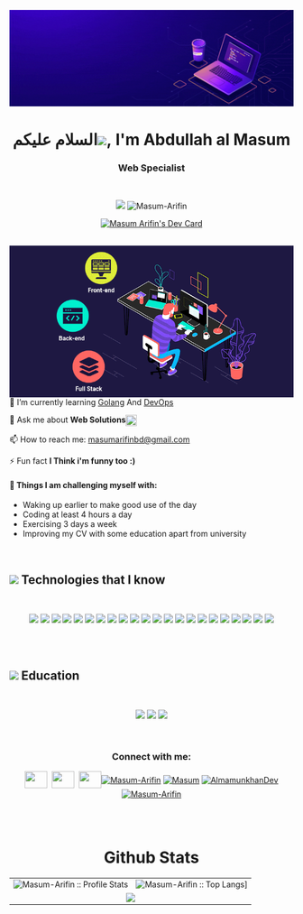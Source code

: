 
![MasterHead](https://raw.githubusercontent.com/Masum-Arifin/Masum-Arifin/main/masum.gif)
<!-- ![MasterHead](https://raw.githubusercontent.com/Masum-Arifin/Masum-Arifin/main/full-stack-development.gif) -->


<h1 align="center">السلام عليكم<a><img src="https://media.giphy.com/media/hvRJCLFzcasrR4ia7z/giphy.gif" width="25"></a>, I'm Abdullah al Masum </h1>

<h3 align="center">Web Specialist</h3>
<br />
<p align="center"><img src="https://img.shields.io/github/followers/Masum-Arifin?label=Follow&style=social"/>
<img src="https://komarev.com/ghpvc/?username=Masum-Arifin&label=Profile%20views&color=0e75b6&style=flat" alt="Masum-Arifin" /></p>


<!-- <p>[![Github]()](https://github.com/Masum-Arifin)&nbsp;![Profile views](https://gpvc.arturio.dev/Masum-Arifin)</p> -->

<p align="center"><a href="https://app.daily.dev/Masum"><img src="https://api.daily.dev/devcards/af4e49452b1c49ff9bf84f65ff812206.png?r=j1n" width="400" alt="Masum Arifin's Dev Card"/></a></p>

<br/>
<img align="right" width="550" src="https://raw.githubusercontent.com/Masum-Arifin/Masum-Arifin/main/full-stack-development.gif" alt="Masum Arifin" />

🌱 I’m currently learning [Golang](https://golang.org/) And [DevOps](https://www.google.com/search?q=DevOps)

💬 Ask me about **Web Solutions**<a href="https://stackoverflow.com/users/15274012/al-mamun-khan" target="_blank" rel="noopener" ><img align="center" src="https://cdn.iconscout.com/icon/free/png-256/stackoverflow-2-432547.png" height="20" width="20"/></a>

📫 How to reach me: masumarifinbd@gmail.com

⚡ Fun fact **I Think i'm funny too :)**
<br/>

#### :muscle: Things I am challenging myself with:

- Waking up earlier to make good use of the day
- Coding at least 4 hours a day
- Exercising 3 days a week
- Improving my CV with some education apart from university

<br />

<h2><img src = "https://media2.giphy.com/media/QssGEmpkyEOhBCb7e1/giphy.gif?cid=ecf05e47a0n3gi1bfqntqmob8g9aid1oyj2wr3ds3mg700bl&rid=giphy.gif" width='50'/>&nbsp;Technologies that I know</h2>

<br>
<p align="center">
<img src="https://img.shields.io/badge/HTML5-E34F26?style=for-the-badge&logo=html5&logoColor=white" height="25"/> <img src="https://img.shields.io/badge/CSS3-1572B6?style=for-the-badge&logo=css3&logoColor=white" height="25"/> <img src="https://img.shields.io/badge/javascript-F7DF1E.svg?&style=for-the-badge&logo=javascript&logoColor=white" height="25"/> <img src="https://img.shields.io/badge/React-20232A?style=for-the-badge&logo=react&logoColor=61DAFB" height="25"/> <img src="https://img.shields.io/badge/React_Router-CA4245?style=for-the-badge&logo=react-router&logoColor=white" height="25"/> <img src=" 	https://img.shields.io/badge/Sass-CC6699?style=for-the-badge&logo=sass&logoColor=white" height="25"/> <img src="https://img.shields.io/badge/Material--UI-0081CB?style=for-the-badge&logo=material-ui&logoColor=white" height="25"/> <img src="https://img.shields.io/badge/Bootstrap-563D7C?style=for-the-badge&logo=bootstrap&logoColor=white" height="25"/> <img src="https://img.shields.io/badge/Tailwind_CSS-38B2AC?style=for-the-badge&logo=tailwind-css&logoColor=white" height="25"/> <img src="https://img.shields.io/badge/Netlify-00C7B7?style=for-the-badge&logo=netlify&logoColor=white" height="25"/> <img src="https://img.shields.io/badge/Heroku-430098?style=for-the-badge&logo=heroku&logoColor=white" height="25"/> <img src="https://img.shields.io/badge/firebase-FFCA28.svg?&style=for-the-badge&logo=firebase&logoColor=white" height="25"/> <img src="https://img.shields.io/badge/Node.js-43853D?style=for-the-badge&logo=node.js&logoColor=white" height="25"/> <img src="https://img.shields.io/badge/TypeScript-007ACC?style=for-the-badge&logo=typescript&logoColor=white"/>
<img src="https://img.shields.io/badge/Redux-593D88?style=for-the-badge&logo=redux&logoColor=white"/>
<img src="https://img.shields.io/badge/Express.js-000000?style=for-the-badge&logo=express&logoColor=white"/>
<img src="https://img.shields.io/badge/Font_Awesome-339AF0?style=for-the-badge&logo=fontawesome&logoColor=white"/>
<img src="https://img.shields.io/badge/JWT-000000?style=for-the-badge&logo=JSON%20web%20tokens&logoColor=white"/>
<img src="https://img.shields.io/badge/Sass-CC6699?style=for-the-badge&logo=sass&logoColor=white"/>
<img src="https://img.shields.io/badge/-MongoDB-4DB33D?style=flat&logo=mongodb&logoColor=FFFFFF" height="25"/>
<img src="https://img.shields.io/badge/GIT-E44C30?style=for-the-badge&logo=git&logoColor=white"/>
<img src="https://img.shields.io/badge/GitHub-100000?style=for-the-badge&logo=github&logoColor=white"/>
</p>
<br/>

<br/>
<h2><img src = "https://media2.giphy.com/media/QssGEmpkyEOhBCb7e1/giphy.gif?cid=ecf05e47a0n3gi1bfqntqmob8g9aid1oyj2wr3ds3mg700bl&rid=giphy.gif" width='50'/>&nbsp;Education</h2>
<br/>
<p align="center">
<img src="https://img.shields.io/badge/Codecademy-FFF0E5?style=for-the-badge&logo=codecademy&logoColor=303347"/> <img src="https://img.shields.io/badge/Duolingo-58CC02?style=for-the-badge&logo=Duolingo&logoColor=white"/> <img src="https://img.shields.io/badge/coding%20ninjas-DD6620?style=for-the-badge&logo=codingninjas&logoColor=white"/>
   </p>
<br/>


<h3 align="center">Connect with me:</h3>
<p align="center">
<!-- <a href='' target="_blank"><img height="30" width="40" src=''></a> -->
<a href="mailto:masumarifinbd@gmail.com" target="_blank" rel="noopener" ><img align="center" src="https://www.pngkey.com/png/full/84-840977_email-png-icon.png" height="30" width="40"/></a>&nbsp;
<a href="https://stackoverflow.com/users/19069649/alvin-arifin" target="_blank" rel="noopener" ><img align="center" src="https://cdn.iconscout.com/icon/free/png-256/stackoverflow-2-432547.png" height="30" width="40"/></a>&nbsp;
<a href="https://www.linkedin.com/in/abdullah-al-masumbd" target="_blank" rel="noopener"><img align="center" src="https://rawcdn.githack.com/Masum-Arifin/demo/bb7255483e0e917d6dab306620eb7ae8b94ba04c/storage/tempfiles/Asset%2019rgblogo.jpg" height="30" width="40" /></a><a href="https://twitter.com/alvinalmaktum" target="_blank"><img align="center" src="https://raw.githubusercontent.com/rahuldkjain/github-profile-readme-generator/master/src/images/icons/Social/twitter.svg" alt="Masum-Arifin" height="30" width="40" /></a>
<a href="https://www.linkedin.com/in/abdullah-al-masumbd" target="_blank"><img align="center" src="https://raw.githubusercontent.com/rahuldkjain/github-profile-readme-generator/master/src/images/icons/Social/linked-in-alt.svg" alt="Masum" height="30" width="40" /></a>
<a href="https://www.facebook.com/sheikh.masumaeifin" target="_blank"><img align="center" src="https://raw.githubusercontent.com/rahuldkjain/github-profile-readme-generator/master/src/images/icons/Social/facebook.svg" alt="AlmamunkhanDev" height="30" width="40" /></a>
<a href="https://instagram.com/shaykh_alvin_al_mktum" target="_blank"><img align="center" src="https://raw.githubusercontent.com/rahuldkjain/github-profile-readme-generator/master/src/images/icons/Social/instagram.svg" alt="Masum-Arifin" height="30" width="40" /></a>
</p>
<br>
<br />

<p align="center">
   <table>
   <h1 align="center">Github Stats</h1>
       <tr>
       <td><img alt="Masum-Arifin :: Profile Stats" src="https://github-readme-stats.vercel.app/api?username=Masum-Arifin&theme=blue-green&amp;show_icons=true&amp;count_private=true&amp;hide_border=true" /></td>
       <td><img alt="Masum-Arifin :: Top Langs]" src="https://github-readme-stats.vercel.app/api/top-langs/?username=Masum-Arifin&langs_count=14&theme=blue-green&layout=compact&hide=html"> </td>
     </tr>
     <tr>
        <td colspan="2" align="center"><img  align="center" src="https://github-readme-streak-stats.herokuapp.com?user=Masum-Arifin&theme=blue-green&hide_border=true"></td>
     </tr>
   </table>
</p>
